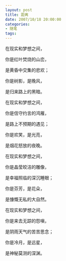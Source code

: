 ```yaml
---
layout: post
title: 距离
date: 2007/10/18 20:00:00
categories: 
- 随笔
tags: 
---
```


在现实和梦想之间，

你是红叶焚烧的山峦，

是黄昏中交集的悲欢；

你是树影，是晚风，

是归来路上的黑暗。

在现实和梦想之间，

你是信守约言的鸿雁，

是路上不预期的遇见；

你是欢笑，是光亮，

是烟花怒放的夜晚。

在现实和梦想之间，

你是晶莹皎洁的雕像，

是幸福照临的深沉睡眼；

你是芬芳，是花朵，

是慷慨无私的大自然。

在现实和梦想之间，

你是来去无踪的怨嗔，

是阴雨天气的苦苦思念；

你是冷月，是远星，

是神秘莫测的深渊。
